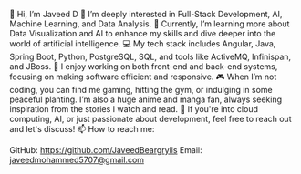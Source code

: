 👋 Hi, I’m Javeed D
👀 I’m deeply interested in Full-Stack Development, AI, Machine Learning, and Data Analysis.
🌱 Currently, I’m learning more about Data Visualization and AI to enhance my skills and dive deeper into the world of artificial intelligence.
💻 My tech stack includes Angular, Java, Spring Boot, Python, PostgreSQL, SQL, and tools like ActiveMQ, Infinispan, and JBoss.
🚀 I enjoy working on both front-end and back-end systems, focusing on making software efficient and responsive.
🎮 When I’m not coding, you can find me gaming, hitting the gym, or indulging in some peaceful planting. I’m also a huge anime and manga fan, always seeking inspiration from the stories I watch and read.
💬 If you're into cloud computing, AI, or just passionate about development, feel free to reach out and let's discuss!
📫 How to reach me:

GitHub: https://github.com/JaveedBeargrylls
Email: javeedmohammed5707@gmail.com
